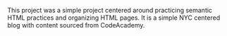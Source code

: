 This project was a simple project centered around practicing semantic HTML practices and organizing HTML pages. It is a simple NYC centered blog with content sourced from CodeAcademy. 
